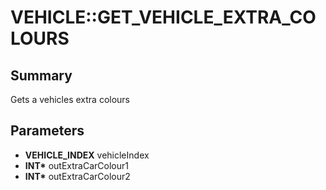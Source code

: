 # VEHICLE::GET_VEHICLE_EXTRA_COLOURS

## Summary
Gets a vehicles extra colours

## Parameters
* **VEHICLE_INDEX** vehicleIndex
* **INT\*** outExtraCarColour1
* **INT\*** outExtraCarColour2